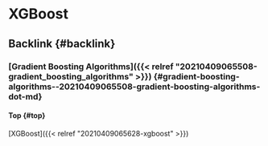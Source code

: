 # XGBoost


## Backlink {#backlink}


### [Gradient Boosting Algorithms]({{< relref "20210409065508-gradient_boosting_algorithms" >}}) {#gradient-boosting-algorithms--20210409065508-gradient-boosting-algorithms-dot-md}


#### Top {#top}

[XGBoost]({{< relref "20210409065628-xgboost" >}})


